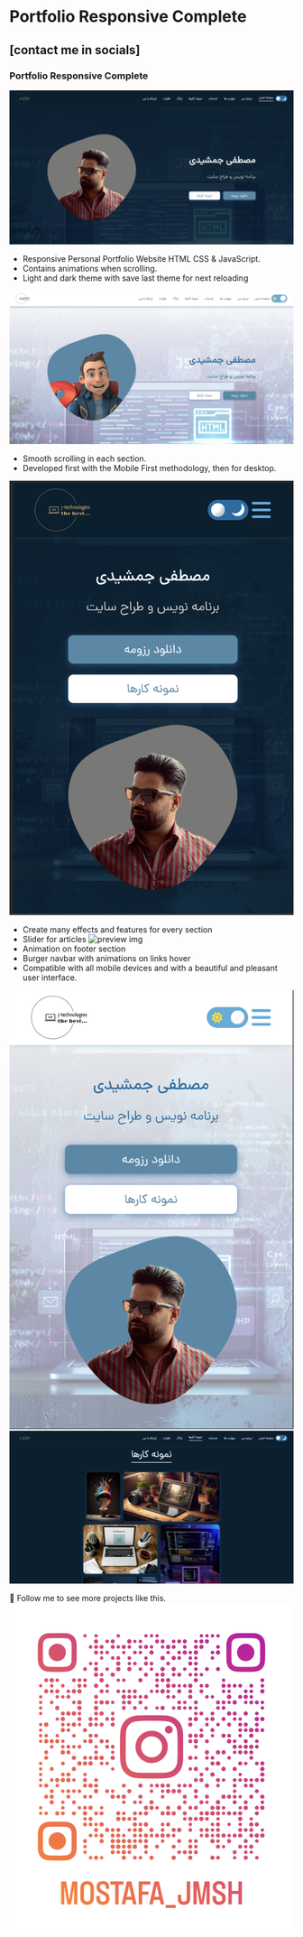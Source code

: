# Portfolio Responsive Complete
## [contact me in socials]
### Portfolio Responsive Complete

![preview img](preview.jpeg)

- Responsive Personal Portfolio Website HTML CSS & JavaScript.
- Contains animations when scrolling.
- Light and dark theme with save last theme for next reloading

![preview img](light-desktop.jpeg)

- Smooth scrolling in each section.
- Developed first with the Mobile First methodology, then for desktop.

![preview img](mobile.png)

- Create many effects and features for every section
- Slider for articles
![preview img](light-blog.png)
- Animation on footer section
- Burger navbar with animations on links hover
- Compatible with all mobile devices and with a beautiful and pleasant user interface.

![preview img](light-mobile.jpeg)
![preview img](works.png)

💙 Follow me to see more projects like this.
![preview img](mostafa_jmsh_qr.png)